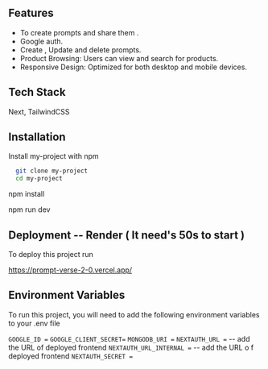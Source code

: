 
## Features

- To create prompts and share them .
- Google auth.
- Create , Update and delete prompts.
- Product Browsing: Users can view and search for products.
- Responsive Design: Optimized for both desktop and mobile devices.

## Tech Stack

 Next, TailwindCSS


## Installation

Install my-project with npm

```bash
  git clone my-project
  cd my-project
```
  npm install

  npm run dev 
## Deployment  --  Render      ( It need's 50s to start )

To deploy this project run


https://prompt-verse-2-0.vercel.app/


## Environment Variables

To run this project, you will need to add the following environment variables to your .env file

`GOOGLE_ID =`
`GOOGLE_CLIENT_SECRET=`
`MONGODB_URI =`
`NEXTAUTH_URL =`   -- add the URL of deployed frontend
`NEXTAUTH_URL_INTERNAL =`  -- add the URL o f deployed frontend
`NEXTAUTH_SECRET =`
